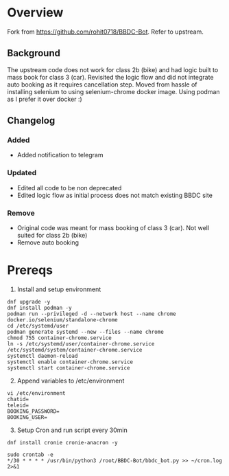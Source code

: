 # Overview

Fork from https://github.com/rohit0718/BBDC-Bot. Refer to upstream. 

## Background
The upstream code does not work for class 2b (bike) and had logic built to mass book for class 3 (car). Revisited the logic flow and did not integrate auto booking as it requires cancellation step. Moved from hassle of installing selenium to using selenium-chrome docker image. Using podman as I prefer it over docker :)  

## Changelog
### Added
- Added notification to telegram
### Updated
- Edited all code to be non deprecated 
- Edited logic flow as initial process does not match existing BBDC site
### Remove
- Original code was meant for mass booking of class 3 (car). Not well suited for class 2b (bike)
- Remove auto booking

# Prereqs
1. Install and setup environment
```
dnf upgrade -y
dnf install podman -y
podman run --privileged -d --network host --name chrome docker.io/selenium/standalone-chrome
cd /etc/systemd/user
podman generate systemd --new --files --name chrome
chmod 755 container-chrome.service
ln -s /etc/systemd/user/container-chrome.service /etc/systemd/system/container-chrome.service
systemctl daemon-reload
systemctl enable container-chrome.service
systemctl start container-chrome.service
```

2. Append variables to /etc/environment 
```
vi /etc/environment
chatid=
teleid=
BOOKING_PASSWORD=
BOOKING_USER=
```

3. Setup Cron and run script every 30min
```
dnf install cronie cronie-anacron -y 

sudo crontab -e
*/30 * * * * /usr/bin/python3 /root/BBDC-Bot/bbdc_bot.py >> ~/cron.log 2>&1
```

